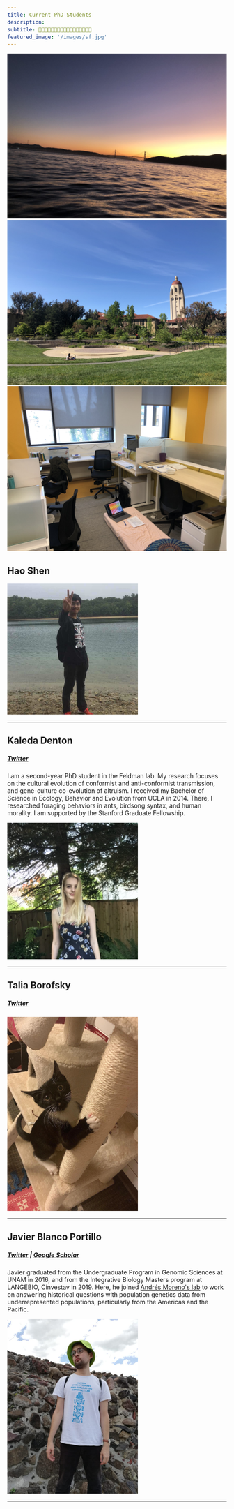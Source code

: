 ```yaml
---
title: Current PhD Students
description:
subtitle: 🌿👨🏻‍💻🌿👩🏼‍💻🌿👩🏼‍💻🌿🧑🏻‍💻🌿
featured_image: '/images/sf.jpg'
---
```


<div class="gallery" data-columns="3">
	<img src="/images/sf.jpg">
	<img src="/images/hoover.jpg">
	<img src="/images/lab2.jpg">
</div>

## Hao Shen

<img width="300" alt="kayla" src="/images/hao.JPG">

---

## Kaleda Denton
##### [Twitter](https://twitter.com/KaledaDenton)

I am a second-year PhD student in the Feldman lab. My research focuses on the cultural evolution of conformist and anti-conformist transmission, and gene-culture co-evolution of altruism. I received my Bachelor of Science in Ecology, Behavior and Evolution from UCLA in 2014. There, I researched foraging behaviors in ants, birdsong syntax, and human morality. I am supported by the Stanford Graduate Fellowship.

<img width="300" alt="kayla" src="/images/kayla.jpg">

---

## Talia Borofsky
##### [Twitter](https://twitter.com/taliaborofsky)

<img width="300" alt="kayla" src="/images/talia.jpeg">

---

## Javier Blanco Portillo
##### [Twitter](https://twitter.com/JavierBioBlanco) | [Google Scholar](https://scholar.google.co.uk/citations?user=4bo4uK8AAAAJ&hl=en&oi=sra)

Javier graduated from the Undergraduate Program in Genomic Sciences at UNAM in 2016, and from the Integrative Biology Masters program at LANGEBIO, Cinvestav in 2019. Here, he joined [Andrés Moreno's lab](www.morenolab.org) to work on answering historical questions with population genetics data from underrepresented populations, particularly from the Americas and the Pacific.

<img width="300" alt="kayla" src="/images/javier.jpeg">

---
